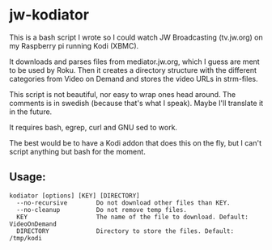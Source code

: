 # jw-kodiator

This is a bash script I wrote so I could watch JW Broadcasting (tv.jw.org) on my Raspberry pi running Kodi (XBMC).

It downloads and parses files from mediator.jw.org, which I guess are ment to be used by Roku. Then it creates a directory structure with the different categories from Video on Demand and stores the video URLs in strm-files.

This script is not beautiful, nor easy to wrap ones head around. The comments is in swedish (because that's what I speak). Maybe I'll translate it in the future.

It requires bash, egrep, curl and GNU sed to work.

The best would be to have a Kodi addon that does this on the fly, but I can't script anything but bash for the moment.

## Usage:
    kodiator [options] [KEY] [DIRECTORY]
      --no-recursive        Do not download other files than KEY.
      --no-cleanup          Do not remove temp files.
      KEY                   The name of the file to download. Default: VideoOnDemand
      DIRECTORY             Directory to store the files. Default: /tmp/kodi
